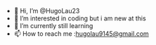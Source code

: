 - 👋 Hi, I’m @HugoLau23
- 👀 I’m interested in coding but i am new at this
- 🌱 I’m currently still learning 
- 📫 How to reach me :hugolau9145@gmail.com

<!---
HugoLau23/HugoLau23 is a ✨ special ✨ repository because its `README.md` (this file) appears on your GitHub profile.
You can click the Preview link to take a look at your changes.
--->

